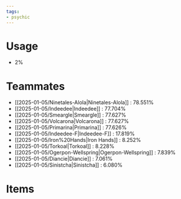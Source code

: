 ```yaml
---
tags:
- psychic
---
```

# Usage
- 2%
# Teammates
- [[2025-01-05/Ninetales-Alola|Ninetales-Alola]] : 78.551%
- [[2025-01-05/Indeedee|Indeedee]] : 77.704%
- [[2025-01-05/Smeargle|Smeargle]] : 77.627%
- [[2025-01-05/Volcarona|Volcarona]] : 77.627%
- [[2025-01-05/Primarina|Primarina]] : 77.626%
- [[2025-01-05/Indeedee-F|Indeedee-F]] : 17.819%
- [[2025-01-05/Iron%20Hands|Iron Hands]] : 8.252%
- [[2025-01-05/Torkoal|Torkoal]] : 8.228%
- [[2025-01-05/Ogerpon-Wellspring|Ogerpon-Wellspring]] : 7.839%
- [[2025-01-05/Diancie|Diancie]] : 7.061%
- [[2025-01-05/Sinistcha|Sinistcha]] : 6.080%
# Items